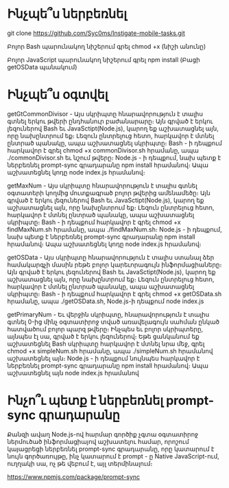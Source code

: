# Ինչպե՞ս ներբեռնել

git clone https://github.com/Syc0ms/Instigate-mobile-tasks.git

Բոլոր Bash պարունակող նիշերում գրել chmod +x (նիշի անունը)

Բոլոր JavaScript պարունակող նիշերում գրել npm install (Բացի getOSData պանակում)

# Ինչպե՞ս օգտվել
getGtCommonDivisor - Այս սկրիպտը հնարավորություն է տալիս գտնել երկու թվերի ընդհանուր բաժանարարը։ Այն գրված է երկու լեզուներով Bash եւ JavaSctipt(Node.js), կարող եք աշխատացնել այն, որը նախընտրում եք։ Լեզուն ընտրելուց հետո, հարկավոր է մտնել ընտրած պանակը, ապա աշխատացնել սկրիպտը։ Bash - ի դեպքում հարկավոր է գրել chmod +x commonDivisor.sh հրամանը, ապա ․/commonDivisor.sh եւ նշում թվերը։ Node.js - ի դեպքում, նախ պետք է ներբեռնել prompt-sync գրադարանը npm install հրամանով։ Ապա աշխատեցնել կոդը node index.js հրամանով։

getMaxNum - Այս սկրիպտը հնարավորություն է տալիս գտնել օգտատերի կողմից մուտքագրած բոլոր թվերից ամենամեծը։ Այն գրված է երկու լեզուներով Bash եւ JavaSctipt(Node.js), կարող եք աշխատացնել այն, որը նախընտրում եք։ Լեզուն ընտրելուց հետո, հարկավոր է մտնել ընտրած պանակը, ապա աշխատացնել սկրիպտը։ Bash - ի դեպքում հարկավոր է գրել chmod +x findMaxNum.sh հրամանը, ապա ․/findMaxNum.sh։ Node.js - ի դեպքում, նախ պետք է ներբեռնել prompt-sync գրադարանը npm install հրամանով։ Ապա աշխատեցնել կոդը node index.js հրամանով։

getOSData - Այս սկրիպտը հնարավորություն է տալիս ստանալ ձեր համակարգչի մասին րեթե բոլոր կարեւորագույն ինֆորմացիաները։ Այն գրված է երկու լեզուներով Bash եւ JavaSctipt(Node.js), կարող եք աշխատացնել այն, որը նախընտրում եք։ Լեզուն ընտրելուց հետո, հարկավոր է մտնել ընտրած պանակը, ապա աշխատացնել սկրիպտը։ Bash - ի դեպքում հարկավոր է գրել chmod +x getOSData.sh հրամանը, ապա  ․/getOSData.sh, Node.js-ի դեպքում node index.js

getPrimaryNum - Եւ վերջին սկրիպտը, հնարավորություն է տալիս գտնել 0-ից մինչ օգտատիրոջ տված առավելագույն սահման ընկած հատվածում բոլոր պարզ թվերը։ Ինչպես եւ բոլոր սկրիպտերը, այնպես էլ սա, գրված է երկու լեզուներով։ Եթե ցանկանում եք աշխատեցնել Bash սկրիպտը հարկավոր է մտնել նրա մեջ, գրել chmod +x simpleNum.sh հրամանը, ապա  ./simpleNum.sh հրամանով աշխատեցնել այն։ Node.js - ի դեպքում նույնպես հարկավոր է ներբեռնել prompt-sync գրադարանը npm install հրամանով։ Ապա աշխատեցնել այն node index.js հրամանով

# Ինչո՞ւ պետք է ներբեռնել prompt-sync գրադարանը
Քանզի ավաղ Node.js-ով հարմար գործիք չգտա օգտատիրոջ ներմուծած ինֆորմացիայով աշխատելու համար, որոշում կայացրեցի ներբեռնել prompt-sync գրադարանը, որը կատարում է նույն գործառույթը, ինչ կատարում է prompt - ը Native JavaScript-ում, ուղղակի սա, ոչ թե վեբում է, այլ տերմինալում։

https://www.npmjs.com/package/prompt-sync
